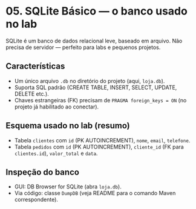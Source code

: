 # 05. SQLite Básico — o banco usado no lab

SQLite é um banco de dados relacional leve, baseado em arquivo. Não precisa de servidor — perfeito para labs e pequenos projetos.

## Características
- Um único arquivo `.db` no diretório do projeto (aqui, `loja.db`).
- Suporta SQL padrão (CREATE TABLE, INSERT, SELECT, UPDATE, DELETE etc.).
- Chaves estrangeiras (FK) precisam de `PRAGMA foreign_keys = ON` (no projeto já habilitado ao conectar).

## Esquema usado no lab (resumo)
- Tabela `clientes` com `id` (PK AUTOINCREMENT), `nome`, `email`, `telefone`.
- Tabela `pedidos` com `id` (PK AUTOINCREMENT), `cliente_id` (FK para `clientes.id`), `valor_total` e `data`.

## Inspeção do banco
- GUI: DB Browser for SQLite (abra `loja.db`).
- Via código: classe `DumpDB` (veja README para o comando Maven correspondente).


